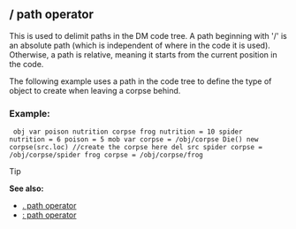 ## / path operator

This is used to delimit paths in the DM code tree. A path
beginning with \'/\' is an absolute path (which is independent of where
in the code it is used). Otherwise, a path is relative, meaning it
starts from the current position in the code. 

The following
example uses a path in the code tree to define the type of object to
create when leaving a corpse behind.
### Example:

``` dm
 obj var poison nutrition corpse frog nutrition = 10 spider
nutrition = 6 poison = 5 mob var corpse = /obj/corpse Die() new
corpse(src.loc) //create the corpse here del src spider corpse =
/obj/corpse/spider frog corpse = /obj/corpse/frog 
```


> [!TIP] 
> **See also:**
> +   [. path operator](/ref/operator/path/%2e.md) 
> +   [: path operator](/ref/operator/path/:.md) 
